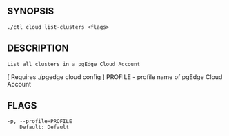 ## SYNOPSIS
    ./ctl cloud list-clusters <flags>
 
## DESCRIPTION
    List all clusters in a pgEdge Cloud Account
[ Requires ./pgedge cloud config ]
  PROFILE - profile name of pgEdge Cloud Account
 
## FLAGS
    -p, --profile=PROFILE
        Default: Default
